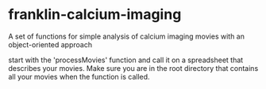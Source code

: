 # franklin-calcium-imaging
A set of functions for simple analysis of calcium imaging movies with an object-oriented approach 

start with the 'processMovies' function and call it on a spreadsheet that describes your movies. Make sure you are in the root directory that contains all your movies when the function is called. 
